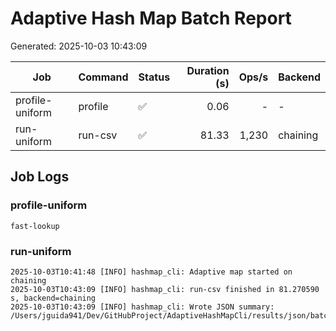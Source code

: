 # Adaptive Hash Map Batch Report

Generated: 2025-10-03 10:43:09

| Job | Command | Status | Duration (s) | Ops/s | Backend |
|---|---|---|---:|---:|---|
| profile-uniform | profile | ✅ | 0.06 | - | - |
| run-uniform | run-csv | ✅ | 81.33 | 1,230 | chaining |

## Job Logs
### profile-uniform

```text
fast-lookup
```

### run-uniform

```text
2025-10-03T10:41:48 [INFO] hashmap_cli: Adaptive map started on chaining
2025-10-03T10:43:09 [INFO] hashmap_cli: run-csv finished in 81.270590 s, backend=chaining
2025-10-03T10:43:09 [INFO] hashmap_cli: Wrote JSON summary: /Users/jguida941/Dev/GitHubProject/AdaptiveHashMapCli/results/json/batch_uniform.json
```
